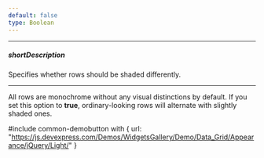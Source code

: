 ```yaml
---
default: false
type: Boolean
---
```

---
##### shortDescription
Specifies whether rows should be shaded differently.

---
All rows are monochrome without any visual distinctions by default. If you set this option to **true**, ordinary-looking rows will alternate with slightly shaded ones.

#include common-demobutton with {
    url: "https://js.devexpress.com/Demos/WidgetsGallery/Demo/Data_Grid/Appearance/jQuery/Light/"
}